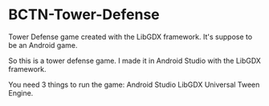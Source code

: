 # BCTN-Tower-Defense
Tower Defense game created with the LibGDX framework. It's suppose to be an Android game.




So this is a tower defense game. I made it in Android Studio with the LibGDX framework.  

You need 3 things to run the game:
Android Studio
LibGDX
Universal Tween Engine.
